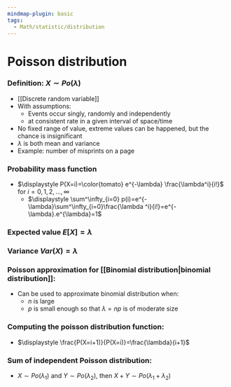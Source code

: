 ```yaml
---
mindmap-plugin: basic
tags:
  - Math/statistic/distribution
---
```


# Poisson distribution

### Definition: $X\sim Po(\lambda)$
- [[Discrete random variable]]
- With assumptions:
	- Events occur singly, randomly and independently
	- at consistent rate in a given interval of space/time
- No fixed range of value, extreme values can be happened, but the chance is insignificant
- $\lambda$ is both mean and variance
- Example: number of misprints on a page
<!--ID: 1708098043976-->

### Probability mass function
- $\displaystyle P(X=i)=\color{tomato} e^{-\lambda} \frac{\lambda^i}{i!}$ for $i =0,1,2,...,\infty$
	- $\displaystyle \sum^\infty_{i=0} p(i)=e^{-\lambda}\sum^\infty_{i=0}\frac{\lambda ^i}{i!}=e^{-\lambda}.e^{\lambda}=1$
<!--ID: 1708099388676-->

### Expected value $E[X]=\lambda$
### Variance $Var(X)=\lambda$
### Poisson approximation for [[Binomial distribution|binomial distribution]]:
- Can be used to approximate binomial distribution when:
	- $n$ is large
	- $p$ is small enough so that $\lambda=np$ is of moderate size
<!--ID: 1708098043982-->

### Computing the poisson distribution function:
- $\displaystyle \frac{P(X=i+1)}{P(X=i)}=\frac{\lambda}{i+1}$
<!--ID: 1708098043987-->

### Sum of independent Poisson distribution:
- $X\sim Po(\lambda_{1})$ and $Y\sim Po(\lambda_{2})$, then $X+Y\sim Po(\lambda_{1}+\lambda_{2})$
<!--ID: 1708098043991-->
